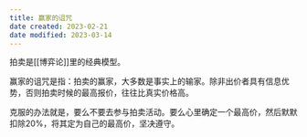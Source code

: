 ```yaml
---
title: 赢家的诅咒
date created: 2023-02-21
date modified: 2023-03-14
---
```


拍卖是[[博弈论]]里的经典模型。

赢家的诅咒是指：拍卖的赢家，大多数是事实上的输家。除非出价者具有信息优势，否则拍卖时候的最高报价，往往比真实价格高。

克服的办法就是，要么不要去参与拍卖活动。要么心里确定一个最高价，然后默默扣除20%，将其定为自己的最高价，坚决遵守。
